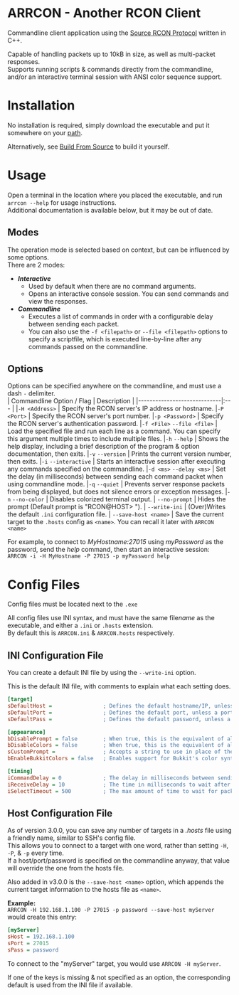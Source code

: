 # ARRCON - Another RCON Client
Commandline client application using the [Source RCON Protocol](https://developer.valvesoftware.com/wiki/Source_RCON_Protocol) written in C++.

Capable of handling packets up to 10kB in size, as well as multi-packet responses.  
Supports running scripts & commands directly from the commandline, and/or an interactive terminal session with ANSI color sequence support.

# Installation
No installation is required, simply download the executable and put it somewhere on your [path](https://github.com/radj307/ARRCON/wiki/Adding-To-Path).  

Alternatively, see [Build From Source](https://github.com/radj307/ARRCON/wiki/Building-from-Source) to build it yourself.

# Usage

Open a terminal in the location where you placed the executable, and run `arrcon --help` for usage instructions.  
Additional documentation is available below, but it may be out of date.  

## Modes
The operation mode is selected based on context, but can be influenced by some options.  
There are 2 modes:
- ___Interactive___
  - Used by default when there are no command arguments.
  - Opens an interactive console session. You can send commands and view the responses.
- ___Commandline___
  - Executes a list of commands in order with a configurable delay between sending each packet.
  - You can also use the `-f <filepath>` or `--file <filepath>` options to specify a scriptfile, which is executed line-by-line after any commands passed on the commandline.

## Options
Options can be specified anywhere on the commandline, and must use a dash `-` delimiter.  
| Commandline Option / Flag   | Description                                              |
|-----------------------------|:---                                                      |
|`-H <Address>`               | Specify the RCON server's IP address or hostname.
|`-P <Port>`                  | Specify the RCON server's port number.
|`-p <Password>`              | Specify the RCON server's authentication password.
|`-f <File>` `--file <file>`  | Load the specified file and run each line as a command. You can specify this argument multiple times to include multiple files.
|`-h` `--help`                | Shows the help display, including a brief description of the program & option documentation, then exits.
|`-v` `--version`             | Prints the current version number, then exits.
|`-i` `--interactive`         | Starts an interactive session after executing any commands specified on the commandline.
|`-d <ms>` `--delay <ms>`     | Set the delay (in milliseconds) between sending each command packet when using commandline mode.
|`-q` `--quiet`               | Prevents server response packets from being displayed, but does not silence errors or exception messages.
|`-n` `--no-color`            | Disables colorized terminal output.
| `--no-prompt`               | Hides the prompt (Default prompt is "RCON@HOST> ").
| `--write-ini`               | (Over)Writes the default `.ini` configuration file.
| `--save-host <name>`        | Save the current target to the `.hosts` config as `<name>`. You can recall it later with `ARRCON <name>`

For example, to connect to _MyHostname:27015_ using _myPassword_ as the password, send the _help_ command, then start an interactive session:  
`ARRCON -i -H MyHostname -P 27015 -p myPassword help`  


# Config Files
Config files must be located next to the `.exe`

All config files use INI syntax, and must have the same file*name* as the executable, and either a `.ini` or `.hosts` extension.  
By default this is `ARRCON.ini` & `ARRCON.hosts` respectively.

## INI Configuration File
You can create a default INI file by using the `--write-ini` option.  

This is the default INI file, with comments to explain what each setting does.
```ini
[target]
sDefaultHost =                ; Defines the default hostname/IP, unless a hostname/IP was specified on the commandline.
sDefaultPort =                ; Defines the default port, unless a port was specified on the commandline.
sDefaultPass =                ; Defines the default password, unless a password was specified on the commandline.

[appearance]
bDisablePrompt = false        ; When true, this is the equivalent of always specifying the --no-prompt option.
bDisableColors = false        ; When true, this is the equivalent of always specifying the -n/--no-color option.
sCustomPrompt =               ; Accepts a string to use in place of the default prompt, excluding the end, which is always "> ".
bEnableBukkitColors = false   ; Enables support for Bukkit's color syntax. This is only relevant for minecraft servers running Bukkit.

[timing]
iCommandDelay = 0             ; The delay in milliseconds between sending each command when using commandline/scriptfile mode.
iReceiveDelay = 10            ; The time in milliseconds to wait after receiving packets. Raise this if multi-packet responses aren't fully received. 
iSelectTimeout = 500          ; The max amount of time to wait for packets before timing out. Raise this if your network is slow.
```

## Host Configuration File
As of version 3.0.0, you can save any number of targets in a _.hosts_ file using a friendly name, similar to SSH's config file.  
This allows you to connect to a target with one word, rather than setting `-H`, `-P`, & `-p` every time.  
If a host/port/password is specified on the commandline anyway, that value will override the one from the hosts file.  

Also added in v3.0.0 is the `--save-host <name>` option, which appends the current target information to the hosts file as `<name>`.  

__Example:__  
`ARRCON -H 192.168.1.100 -P 27015 -p password --save-host myServer` would create this entry:
```ini
[myServer]
sHost = 192.168.1.100
sPort = 27015
sPass = password
```
To connect to the "myServer" target, you would use `ARRCON -H myServer`.  

If one of the keys is missing & not specified as an option, the corresponding default is used from the INI file if available.
